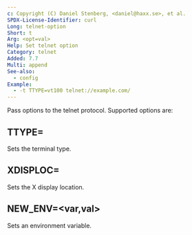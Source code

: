 ```yaml
---
c: Copyright (C) Daniel Stenberg, <daniel@haxx.se>, et al.
SPDX-License-Identifier: curl
Long: telnet-option
Short: t
Arg: <opt=val>
Help: Set telnet option
Category: telnet
Added: 7.7
Multi: append
See-also:
  - config
Example:
  - -t TTYPE=vt100 telnet://example.com/
---
```


Pass options to the telnet protocol. Supported options are:

## TTYPE=<term>
Sets the terminal type.

## XDISPLOC=<X display>
Sets the X display location.

## NEW_ENV=<var,val>
Sets an environment variable.
